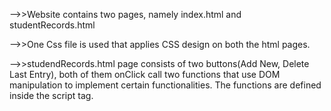 -->>Website contains two pages, namely index.html and studentRecords.html

-->>One Css file is used that applies CSS design on both the html pages.

-->>studendRecords.html page consists of two buttons(Add New, Delete Last Entry), both of them 
	onClick call two functions that use DOM manipulation to implement certain functionalities. The
	functions are defined inside the script tag.
